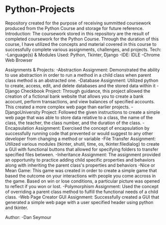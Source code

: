 # Python-Projects
Repository created for the purpose of receiving summitted coursework produced from the Python Course and storage for future reference.
Introduction:
	The coursework stored in this repository are the result of completed coursework for the Python Course.  Through the duration of this course, I have utilized the concepts and material
	 covered in this course to successfully complete various assignments, challenges, and projects.
Tech:
	-Language(s) & Modules Used: Python, Tkinter, Django
	-IDE: IDLE
	-Chrome Web Browser

Assignments & Projects:
	-Abstraction Assignment: Demonstrated the ability to use abstraction in order to run a method in a child class when parent class method is an abstracted one.
	-Database Assignment: Utilized python to create, access, edit, and delete databases and the stored data within it
	-Django Checkbook Project: Through guidance, this project allowed the creation of a fictional bank website that allows you to create a bank acocunt, perform transactions, and view balances
		of specified accounts.  This created a more complex web page than earlier projects.
	-DjangoUniversity Project: Followed the given instructions to create a simple web page that was able to store data relative to a class, the name of the class, the teacher, the class number,
		and the duration of the class.
	-Encapsulation Assignment: Exercised the concept of encapsulation by successfully running code that prevented or would suggest to any other developer from changing a method or variable
	-File Transfer Assignment: Utilized various modules (tkinter, shutil, time, os, tkinter.filedialog) to create a GUI with functional buttons that allowed for specifying folders to
		transfer specified files between.
	-Inheritance Assignment: The assignment provided an opportunity to practice adding child specific properties and behaviors along with inheriting the parent class's properties and behaviors
	-Nice or Mean Game: This game was created in order to create a simple game that based the outcome on your interactions with people you come accross in the game.  Based on win or lose conditions,
		a particular picture was opened to reflect if you won or lost.
	-Polymorphism Assignment: Used the concept of overriding a parent class method to fulfill the functional needs of a child class.
	-Web Page Creator GUI Assignment: Successfully created a GUI that generated a simple web page with a user specified header using python and tkinter.

Author:
	-Dan Seymour